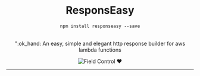 <div align="center">
  <h1>ResponsEasy</h1>
  <div><code>npm install responseasy --save</code></div>
  <br>
  <p>
    ":ok_hand: An easy, simple and elegant http response builder for aws lambda functions
  </p>
  <p>

![Field Control ♥](https://img.shields.io/badge/Field%20Control-%20%20%20%20%20%20♥-blue.svg)

  </p>
</div>

---
